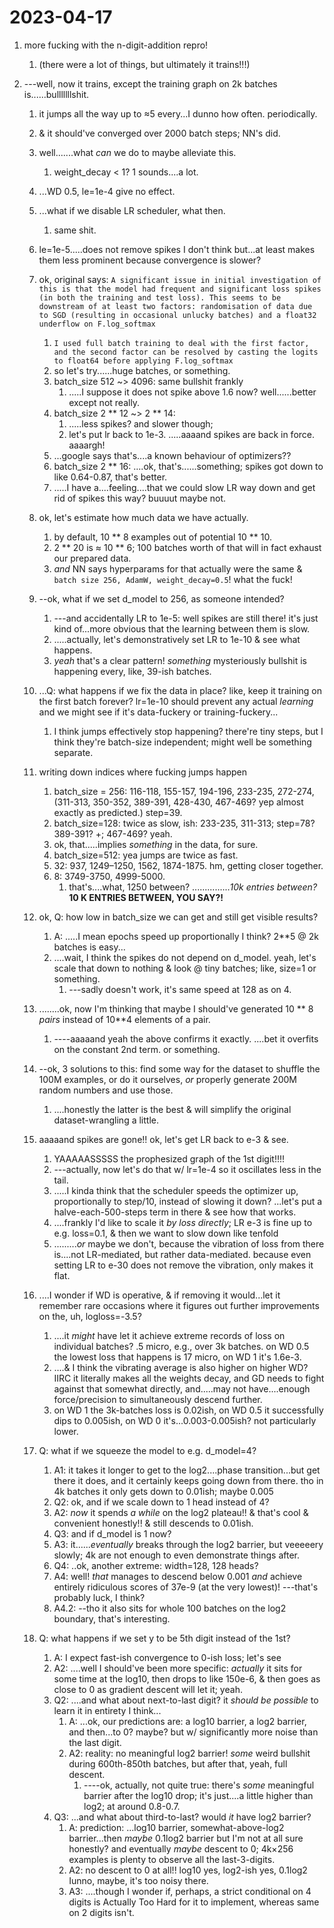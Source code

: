 # 2023-04-17

1. more fucking with the n-digit-addition repro!
    1. (there were a lot of things, but ultimately it trains!!!)

1. ---well, now it trains, except the training graph on 2k batches is......bulllllllshit.
    1. it jumps all the way up to ≈5 every...I dunno how often. periodically.
    1. & it should've converged over 2000 batch steps; NN's did.
    1. well.......what _can_ we do to maybe alleviate this.
        1. weight_decay < 1? 1 sounds....a lot.
    1. ...WD 0.5, le=1e-4 give no effect.
    1. ...what if we disable LR scheduler, what then.
        1. same shit.
    1. le=1e-5.....does not remove spikes I don't think but...at least makes them less prominent because convergence is slower?

    1. ok, original says: `A significant issue in initial investigation of this is that the model had frequent and significant loss spikes (in both the training and test loss). This seems to be downstream of at least two factors: randomisation of data due to SGD (resulting in occasional unlucky batches) and a float32 underflow on F.log_softmax`
        1. `I used full batch training to deal with the first factor, and the second factor can be resolved by casting the logits to float64 before applying F.log_softmax`
        1. so let's try......huge batches, or something.
        1. batch_size 512 ~> 4096: same bullshit frankly
            1. .....I suppose it does not spike above 1.6 now? well......better except not really.
        1. batch_size 2 ** 12 ~> 2 ** 14: 
            1. .....less spikes? and slower though; 
            1. let's put lr back to 1e-3. .....aaaand spikes are back in force. aaaargh!
        1. ...google says that's....a known behaviour of optimizers??
        1. batch_size 2 ** 16: ....ok, that's......something; spikes got down to like 0.64-0.87, that's better.
        1. .....I have a....feeling....that we could slow LR way down and get rid of spikes this way? buuuut maybe not.
        
    1. ok, let's estimate how much data we have actually.
        1. by default, 10 ** 8 examples out of potential 10 ** 10.
        1. 2 ** 20 is ≈ 10 ** 6; 100 batches worth of that will in fact exhaust our prepared data.
        1. _and_ NN says hyperparams for that actually were the same & `batch size 256, AdamW, weight_decay=0.5`! what the fuck!
    1. --ok, what if we set d_model to 256, as someone intended?
        1. ---and accidentally LR to 1e-5: well spikes are still there! it's just kind of...more obvious that the learning between them is slow.
        1. .....actually, let's demonstratively set LR to 1e-10 & see what happens.
        1. _yeah_ that's a clear pattern! _something_ mysteriously bullshit is happening every, like, 39-ish batches.
    1. ...Q: what happens if we fix the data in place? like, keep it training on the first batch forever? lr=1e-10 should prevent any actual _learning_ and we might see if it's data-fuckery or training-fuckery...
        1. I think jumps effectively stop happening? there're tiny steps, but I think they're batch-size independent; might well be something separate.
    1. writing down indices where fucking jumps happen
        1. batch_size = 256: 116-118, 155-157, 194-196, 233-235, 272-274, (311-313, 350-352, 389-391, 428-430, 467-469? yep almost exactly as predicted.) step=39.
        1. batch_size=128: twice as slow, ish: 233-235, 311-313; step=78? 389-391? +; 467-469? yeah.
        1. ok, that.....implies _something_ in the data, for sure.
        1. batch_size=512: yea jumps are twice as fast.
        1. 32: 937, 1249–1250, 1562, 1874-1875. hm, getting closer together.
        1. 8: 3749-3750, 4999-5000.
            1. that's....what, 1250 between? ..............._10k entries between?_ **10 K ENTRIES BETWEEN, YOU SAY?!**
    1. ok, Q: how low in batch_size we can get and still get visible results?
        1. A: .....I mean epochs speed up proportionally I think? 2**5 @ 2k batches is easy...
        1. ....wait, I think the spikes do not depend on d_model. yeah, let's scale that down to nothing & look @ tiny batches; like, size=1 or something.
            1. ---sadly doesn't work, it's same speed at 128 as on 4.
    1. ........ok, now I'm thinking that maybe I should've generated 10 ** 8 _pairs_ instead of 10**4 elements of a pair.
        1. ----aaaaand yeah the above confirms it exactly. ....bet it overfits on the constant 2nd term. or something.
    1. --ok, 3 solutions to this: find some way for the dataset to shuffle the 100M examples, or do it ourselves, _or_ properly generate 200M random numbers and use those.
        1. ....honestly the latter is the best & will simplify the original dataset-wrangling a little.
    1. aaaaand spikes are gone!! ok, let's get LR back to e-3 & see.
        1. YAAAAASSSSS the prophesized graph of the 1st digit!!!!
        1. ---actually, now let's do that w/ lr=1e-4 so it oscillates less in the tail.
        1. .....I kinda think that the scheduler speeds the optimizer up, proportionally to step/10, instead of slowing it down? ...let's put a halve-each-500-steps term in there & see how that works.
        1. ....frankly I'd like to scale it _by loss directly_; LR e-3 is fine up to e.g. loss=0.1, & then we want to slow down like tenfold
        1. ........._or_ maybe we don't, because the vibration of loss from there is....not LR-mediated, but rather data-mediated. because even setting LR to e-30 does not remove the vibration, only makes it flat.
    1. ....I wonder if WD is operative, & if removing it would...let it remember rare occasions where it figures out further improvements on the, uh, logloss=-3.5?
        1. ....it _might_ have let it achieve extreme records of loss on individual batches? .5 micro, e.g., over 3k batches. on WD 0.5 the lowest loss that happens is 17 micro, on WD 1 it's 1.6e-3.
        1. ....& I think the vibrating average is also higher on higher WD? IIRC it literally makes all the weights decay, and GD needs to fight against that somewhat directly, and.....may not have....enough force/precision to simultaneously descend further.
        1. on WD 1 the 3k-batches loss is 0.02ish, on WD 0.5 it successfully dips to 0.005ish, on WD 0 it's...0.003-0.005ish? not particularly lower.
    1. Q: what if we squeeze the model to e.g. d_model=4?
        1. A1: it takes it longer to get to the log2....phase transition...but get there it does, and it certainly keeps going down from there. tho in 4k batches it only gets down to 0.01ish; maybe 0.005
        1. Q2: ok, and if we scale down to 1 head instead of 4?
        1. A2: _now_ it spends _a while_ on the log2 plateau!! & that's cool & convenient honestly!! & still descends to 0.01ish.
        1. Q3: and if d_model is 1 now?
        1. A3: it......_eventually_ breaks through the log2 barrier, but veeeeery slowly; 4k are not enough to even demonstrate things after.
        1. Q4: ..ok, another extreme: width=128, 128 heads?
        1. A4: well! _that_ manages to descend below 0.001 _and_ achieve entirely ridiculous scores of 37e-9 (at the very lowest)! ---that's probably luck, I think?
        1. A4.2: --tho it also sits for whole 100 batches on the log2 boundary, that's interesting.
    1. Q: what happens if we set y to be 5th digit instead of the 1st?
        1. A: I expect fast-ish convergence to 0-ish loss; let's see
        1. A2: ....well I should've been more specific: _actually_ it sits for some time at the log10, then drops to like 150e-6, & then goes as close to 0 as gradient descent will let it; yeah.
        1. Q2: ....and what about next-to-last digit? it _should be possible_ to learn it in entirety I think...
            1. A: ...ok, our predictions are: a log10 barrier, a log2 barrier, and then...to 0? maybe? but w/ significantly more noise than the last digit.
            1. A2: reality: no meaningful log2 barrier! _some_ weird bullshit during 600th-850th batches, but after that, yeah, full descent.
                1. ----ok, actually, not quite true: there's _some_ meaningful barrier after the log10 drop; it's just....a little higher than log2; at around 0.8-0.7.
        1. Q3: ...and what about third-to-last? would _it_ have log2 barrier?
            1. A: prediction: ...log10 barrier, somewhat-above-log2 barrier...then _maybe_ 0.1log2 barrier but I'm not at all sure honestly? and eventually _maybe_ descent to 0; 4k×256 examples is plenty to observe all the last-3-digits.
            1. A2: no descent to 0 at all!! log10 yes, log2-ish yes, 0.1log2 Iunno, maybe, it's too noisy there.
            1. A3: ....though I wonder if, perhaps, a strict conditional on 4 digits is Actually Too Hard for it to implement, whereas same on 2 digits isn't.